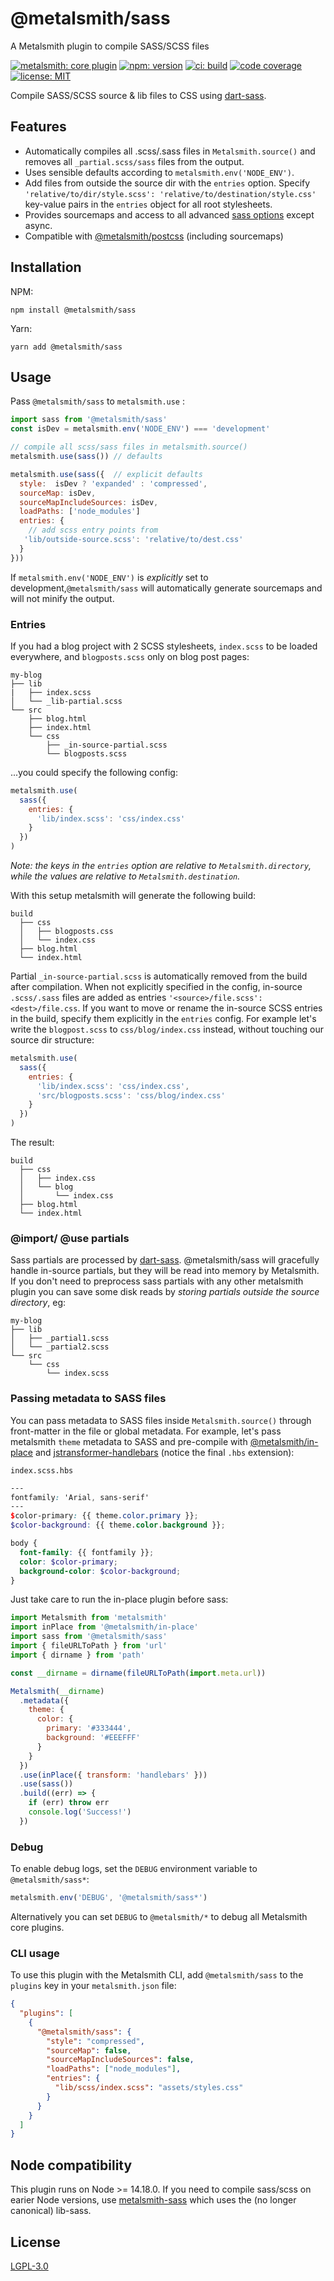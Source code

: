 # @metalsmith/sass

A Metalsmith plugin to compile SASS/SCSS files

[![metalsmith: core plugin][metalsmith-badge]][metalsmith-url]
[![npm: version][npm-badge]][npm-url]
[![ci: build][ci-badge]][ci-url]
[![code coverage][codecov-badge]][codecov-url]
[![license: MIT][license-badge]][license-url]

Compile SASS/SCSS source & lib files to CSS using [dart-sass](https://sass-lang.com/dart-sass).

## Features

- Automatically compiles all .scss/.sass files in `Metalsmith.source()` and removes all `_partial.scss/sass` files from the output.
- Uses sensible defaults according to `metalsmith.env('NODE_ENV')`.
- Add files from outside the source dir with the `entries` option. Specify `'relative/to/dir/style.scss': 'relative/to/destination/style.css'` key-value pairs in the `entries` object for all root stylesheets.
- Provides sourcemaps and access to all advanced [sass options](https://sass-lang.com/documentation/js-api/interfaces/Options) except async.
- Compatible with [@metalsmith/postcss](https://github.com/metalsmith/postcss) (including sourcemaps)

## Installation

NPM:

```
npm install @metalsmith/sass
```

Yarn:

```
yarn add @metalsmith/sass
```

## Usage

Pass `@metalsmith/sass` to `metalsmith.use` :

```js
import sass from '@metalsmith/sass'
const isDev = metalsmith.env('NODE_ENV') === 'development'

// compile all scss/sass files in metalsmith.source()
metalsmith.use(sass()) // defaults

metalsmith.use(sass({  // explicit defaults
  style:  isDev ? 'expanded' : 'compressed',
  sourceMap: isDev,
  sourceMapIncludeSources: isDev,
  loadPaths: ['node_modules']
  entries: {
    // add scss entry points from
   'lib/outside-source.scss': 'relative/to/dest.css'
  }
}))
```

If `metalsmith.env('NODE_ENV')` is _explicitly_ set to development,`@metalsmith/sass` will automatically generate sourcemaps and will not minify the output.

### Entries

If you had a blog project with 2 SCSS stylesheets, `index.scss` to be loaded everywhere, and `blogposts.scss` only on blog post pages:

```plaintext
my-blog
├── lib
|   ├── index.scss
│   └── _lib-partial.scss
└── src
    ├── blog.html
    ├── index.html
    └── css
        ├── _in-source-partial.scss
        └── blogposts.scss
```

...you could specify the following config:

```js
metalsmith.use(
  sass({
    entries: {
      'lib/index.scss': 'css/index.css'
    }
  })
)
```

_Note: the keys in the `entries` option are *relative to `Metalsmith.directory`*, while the values are *relative to `Metalsmith.destination`*._

With this setup metalsmith will generate the following build:

```plaintext
build
  ├── css
  │   ├── blogposts.css
  │   └── index.css
  ├── blog.html
  └── index.html
```

Partial `_in-source-partial.scss` is automatically removed from the build after compilation.
When not explicitly specified in the config, in-source `.scss/.sass` files are added as entries `'<source>/file.scss': <dest>/file.css`.
If you want to move or rename the in-source SCSS entries in the build, specify them explicitly in the `entries` config. For example let's write the `blogpost.scss` to `css/blog/index.css` instead, without touching our source dir structure:

```js
metalsmith.use(
  sass({
    entries: {
      'lib/index.scss': 'css/index.css',
      'src/blogposts.scss': 'css/blog/index.css'
    }
  })
)
```

The result:

```plaintext
build
  ├── css
  │   ├── index.css
  │   └── blog
  │       └── index.css
  ├── blog.html
  └── index.html
```

### @import/ @use partials

Sass partials are processed by [dart-sass](https://sass-lang.com/dart-sass). @metalsmith/sass will gracefully handle in-source partials, but they will be read into memory by Metalsmith. If you don't need to preprocess sass partials with any other metalsmith plugin you can save some disk reads by _storing partials outside the source directory_, eg:

```plaintext
my-blog
├── lib
│   ├── _partial1.scss
│   └── _partial2.scss
└── src
    └── css
        └── index.scss
```

### Passing metadata to SASS files

You can pass metadata to SASS files inside `Metalsmith.source()` through front-matter in the file or global metadata. For example, let's pass metalsmith `theme` metadata to SASS and pre-compile with [@metalsmith/in-place](https://github.com/metalsmith/in-place) and [jstransformer-handlebars](https://github.com/jstransformers/jstransformer-handlebars) (notice the final `.hbs` extension):

`index.scss.hbs`

```scss
---
fontfamily: 'Arial, sans-serif'
---
$color-primary: {{ theme.color.primary }};
$color-background: {{ theme.color.background }};

body {
  font-family: {{ fontfamily }};
  color: $color-primary;
  background-color: $color-background;
}
```

Just take care to run the in-place plugin before sass:

```js
import Metalsmith from 'metalsmith'
import inPlace from '@metalsmith/in-place'
import sass from '@metalsmith/sass'
import { fileURLToPath } from 'url'
import { dirname } from 'path'

const __dirname = dirname(fileURLToPath(import.meta.url))

Metalsmith(__dirname)
  .metadata({
    theme: {
      color: {
        primary: '#333444',
        background: '#EEEFFF'
      }
    }
  })
  .use(inPlace({ transform: 'handlebars' }))
  .use(sass())
  .build((err) => {
    if (err) throw err
    console.log('Success!')
  })
```

### Debug

To enable debug logs, set the `DEBUG` environment variable to `@metalsmith/sass*`:

```js
metalsmith.env('DEBUG', '@metalsmith/sass*')
```

Alternatively you can set `DEBUG` to `@metalsmith/*` to debug all Metalsmith core plugins.

### CLI usage

To use this plugin with the Metalsmith CLI, add `@metalsmith/sass` to the `plugins` key in your `metalsmith.json` file:

```json
{
  "plugins": [
    {
      "@metalsmith/sass": {
        "style": "compressed",
        "sourceMap": false,
        "sourceMapIncludeSources": false,
        "loadPaths": ["node_modules"],
        "entries": {
          "lib/scss/index.scss": "assets/styles.css"
        }
      }
    }
  ]
}
```

## Node compatibility

This plugin runs on Node >= 14.18.0. If you need to compile sass/scss on earier Node versions, use [metalsmith-sass](https://github.com/stevenschobert/metalsmith-sass) which uses the (no longer canonical) lib-sass.

## License

[LGPL-3.0](LICENSE)

[npm-badge]: https://img.shields.io/npm/v/@metalsmith/sass.svg
[npm-url]: https://www.npmjs.com/package/@metalsmith/sass
[ci-badge]: https://github.com/metalsmith/sass/actions/workflows/test.yml/badge.svg
[ci-url]: https://github.com/metalsmith/sass/actions/workflows/test.yml
[metalsmith-badge]: https://img.shields.io/badge/metalsmith-core_plugin-green.svg?longCache=true
[metalsmith-url]: https://metalsmith.io
[codecov-badge]: https://img.shields.io/coveralls/github/metalsmith/sass
[codecov-url]: https://coveralls.io/github/metalsmith/sass
[license-badge]: https://img.shields.io/github/license/metalsmith/sass
[license-url]: LICENSE
